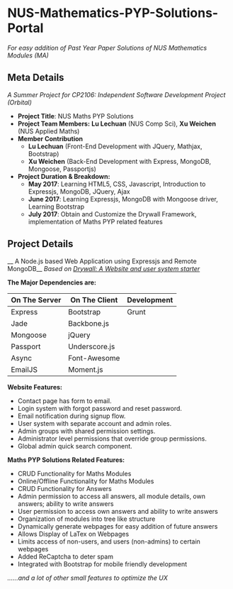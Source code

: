 ﻿# NUS-Mathematics-PYP-Solutions-Portal
_For easy addition of Past Year Paper Solutions of NUS Mathematics Modules (MA)_

## Meta Details
_A Summer Project for CP2106: Independent Software Development Project (Orbital)_
* __Project Title__: NUS Maths PYP Solutions
* __Project Team Members:__ __Lu Lechuan__ (NUS Comp Sci), __Xu Weichen__ (NUS Applied Maths)
* __Member Contribution__
  * __Lu Lechuan__ (Front-End Development with JQuery, Mathjax, Bootstrap)
  * __Xu Weichen__ (Back-End Development with Express, MongoDB, Mongoose, Passportjs)
* __Project Duration & Breakdown:__
  * __May 2017__: Learning HTML5, CSS, Javascript, Introduction to Expressjs, MongoDB, JQuery, Ajax
  * __June 2017__: Learning Expressjs, MongoDB with Mongoose driver, Learning Bootstrap
  * __July 2017__: Obtain and Customize the Drywall Framework, implementation of Maths PYP related features
  
## Project Details
__ A Node.js based Web Application using Expressjs and Remote MongoDB__
_Based on [Drywall: A Website and user system starter](https://github.com/jedireza/drywall/)_

__The Major Dependencies are:__

| On The Server | On The Client  | Development |
| ------------- | -------------- | ----------- |
| Express       | Bootstrap      | Grunt       |
| Jade          | Backbone.js    |             |
| Mongoose      | jQuery         |             |
| Passport      | Underscore.js  |             |
| Async         | Font-Awesome   |             |
| EmailJS       | Moment.js      |             |

__Website Features:__
 * Contact page has form to email.
 * Login system with forgot password and reset password.
 * Email notification during signup flow.
 * User system with separate account and admin roles.
 * Admin groups with shared permission settings.
 * Administrator level permissions that override group permissions.
 * Global admin quick search component.

__Maths PYP Solutions Related Features:__
 * CRUD Functionality for Maths Modules
 * Online/Offline Functionality for Maths Modules
 * CRUD Functionality for Answers
 * Admin permission to access all answers, all module details, own answers; ability to write answers
 * User permission to access own answers and ability to write answers
 * Organization of modules into tree like structure
 * Dynamically generate webpages for easy addition of future answers
 * Allows Display of LaTex on Webpages
 * Limits access of non-users, and users (non-admins) to certain webpages
 * Added ReCaptcha to deter spam
 * Integrated with Bootstrap for mobile friendly development
 
 _......and a lot of other small features to optimize the UX_
 
